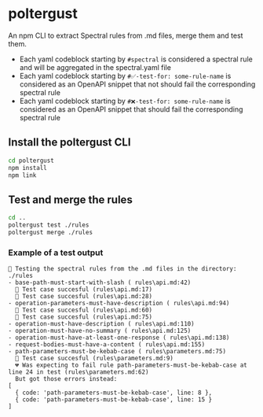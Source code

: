# poltergust

An npm CLI to extract Spectral rules from .md files, merge them and test them.

- Each yaml codeblock starting by `#spectral` is considered a spectral rule and will be aggregated in the spectral.yaml file
- Each yaml codeblock starting by `#✅-test-for: some-rule-name` is considered as an OpenAPI snippet that not should fail the corresponding spectral rule
- Each yaml codeblock starting by `#❌-test-for: some-rule-name` is considered as an OpenAPI snippet that should fail the corresponding spectral rule

## Install the poltergust CLI

```sh
cd poltergust
npm install
npm link
```

## Test and merge the rules

```sh
cd ..
poltergust test ./rules
poltergust merge ./rules
```

### Example of a test output

```
🔎 Testing the spectral rules from the .md files in the directory: ./rules
- base-path-must-start-with-slash ( rules\api.md:42)
  🧪 Test case succesful (rules\api.md:17)
  🧪 Test case succesful (rules\api.md:28)
- operation-parameters-must-have-description ( rules\api.md:94)
  🧪 Test case succesful (rules\api.md:60)
  🧪 Test case succesful (rules\api.md:75)
- operation-must-have-description ( rules\api.md:110)
- operation-must-have-no-summary ( rules\api.md:125)
- operation-must-have-at-least-one-response ( rules\api.md:138)
- request-bodies-must-have-a-content ( rules\api.md:155)
- path-parameters-must-be-kebab-case ( rules\parameters.md:75)
  🧪 Test case succesful (rules\parameters.md:9)
  💔 Was expecting to fail rule path-parameters-must-be-kebab-case at line 24 in test (rules\parameters.md:62)
  But got those errors instead:
[
  { code: 'path-parameters-must-be-kebab-case', line: 8 },
  { code: 'path-parameters-must-be-kebab-case', line: 15 }
]
```